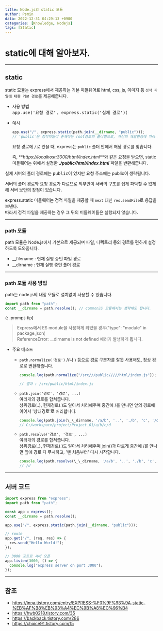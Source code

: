 ```yaml
---
title: Node.js의 static 모듈
author: Psmin
data: 2022-12-31 04:29:13 +0900
categories: [Knowledge, Nodejs]
tags: [Static]
---
```


# static에 대해 알아보자.

---

## static

static 모듈는 express에서 제공하는 기본 미들웨어로 html, css, js, 이미지
등 `정적 파일에 대한 기본 경로`를 제공해줍니다.

- 사용 방법  
  <kbd>app.use('요청 경로', express.static('실제 경로'))</kbd>

- 예시

  ```js
  app.use("/", express.static(path.join(__dirname, "public")));
  // 'public'은 정적파일이 존재하는 root경로의 폴더명으로, 자신의 개발환경에 따라 다르게 설정할 수 있습니다.
  ```

  요청 경로에 `/`로 왔을 때, express는 `public` 폴더 안에서 해당 경로를 찾습니다.

  즉, **_https://localhost:3000/html/index.html_**와 같은 요청을 받으면, static 미들웨어는 위에서 설정한 **_./public/html/index.html_** 파일을 반환해줍니다.

실제 서버의 폴더 경로에는 <kbd>public</kbd>이 있지만 요청 주소에는 public이 생략됩니다.

서버의 폴더 경로와 요청 경로가 다르므로 외부인이 서버의 구조를 쉽게 파악할 수 없게해 서버 보안의 장점이 있습니다.

express.static 미들웨어는 정적 파일을 제공할 때 `next` 대신 `res.sendFile`로 응답을 보낸다.  
따라서 정적 파일을 제공하는 경우 그 뒤의 미들웨어들은 실행되지 않습니다.

---

### path 모듈

path 모듈은 Node.js에서 기본으로 제공되며 파일, 디렉토리 등의 경로를 편하게 설정하도록 도와줍니다.

- \_\_filename : 현재 실행 중인 파일 경로
- \_\_dirname : 현재 실행 중인 폴더 경로

---

### path 모듈 사용 방법

path는 node.js의 내장 모듈로 설치없이 사용할 수 있습니다.

```js
import path from "path";
const __dirname = path.resolve(); // commonJS 모듈에서는 생략해도 됩니다.
```

{: .prompt-tip}

> Express에서 ES module을 사용하게 되었을 경우("type": "module" in package.json)  
> ReferenceError: \_\_dirname is not defined 에러가 발생하게 됩니다.

- 주요 메소드

  - `path.normalize('경로')`
    //나 \ 등으로 경로 구분자를 잘못 사용해도, 정상 경로로 변환해줍니다.

    ```js
    console.log(path.normalize("/src///public/////html/index.js"));

    // 결과 : /src/public/html/index.js
    ```

  - `path.join('경로', '경로', ...)`  
    여러개의 경로를 합쳐줍니다.  
    상위경로(..), 현재경로(.)도 알아서 처리해주며 중간에 /를 만나면 앞의 경로에 이어서 '상대경로'로 처리합니다.

    ```js
    console.log(path.join(\_\_dirname, '/a/b', '..', './b', 'c', '/d'));
    // C:/workspace/project/Project_01/a/b/c/d
    ```

  - `path.resolve('경로', '경로', ...)`  
    여러개의 경로를 합쳐줍니다.  
    상위경로(..), 현재경로(.)도 알아서 처리해주며 join()과 다르게 중간에 /를 만나면 앞에 경로 다 무시하고, '맨 처음부터' 다시 시작합니다.

    ```js
    console.log(path.resolve(\_\_dirname, '/a/b', '..', './b', 'c', '/d'));
    // /d
    ```

---

## 서버 코드

```js
import express from "express";
import path from "path";

const app = express();
const __dirname = path.resolve();

app.use("/", express.static(path.join(__dirname, "public")));

// route
app.get("/", (req, res) => {
  res.send("Hello World!");
});

// 3000 포트로 서버 오픈
app.listen(3000, () => {
  console.log("express server on port 3000");
});
```

---

## 참조

- <https://inpa.tistory.com/entry/EXPRESS-%F0%9F%93%9A-static-%EB%AF%B8%EB%93%A4%EC%9B%A8%EC%96%B4>
- <https://hwb0218.tistory.com/35>
- <https://backback.tistory.com/286>
- <https://choice91.tistory.com/15>
